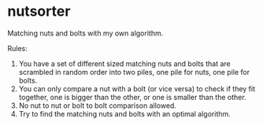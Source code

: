 # nutsorter
Matching nuts and bolts with my own algorithm.

Rules:
1) You have a set of different sized matching nuts and bolts that are scrambled in random order into two piles, one pile for nuts, one pile for bolts.
2) You can only compare a nut with a bolt (or vice versa) to check if they fit together, one is bigger than the other, or one is smaller than the other.
3) No nut to nut or bolt to bolt comparison allowed.
4) Try to find the matching nuts and bolts with an optimal algorithm.
